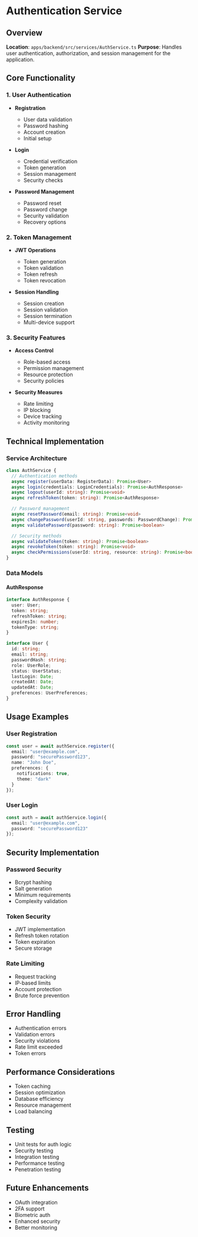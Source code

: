 # Authentication Service

## Overview
**Location**: `apps/backend/src/services/AuthService.ts`
**Purpose**: Handles user authentication, authorization, and session management for the application.

## Core Functionality

### 1. User Authentication
- **Registration**
  - User data validation
  - Password hashing
  - Account creation
  - Initial setup

- **Login**
  - Credential verification
  - Token generation
  - Session management
  - Security checks

- **Password Management**
  - Password reset
  - Password change
  - Security validation
  - Recovery options

### 2. Token Management
- **JWT Operations**
  - Token generation
  - Token validation
  - Token refresh
  - Token revocation

- **Session Handling**
  - Session creation
  - Session validation
  - Session termination
  - Multi-device support

### 3. Security Features
- **Access Control**
  - Role-based access
  - Permission management
  - Resource protection
  - Security policies

- **Security Measures**
  - Rate limiting
  - IP blocking
  - Device tracking
  - Activity monitoring

## Technical Implementation

### Service Architecture
```typescript
class AuthService {
  // Authentication methods
  async register(userData: RegisterData): Promise<User>
  async login(credentials: LoginCredentials): Promise<AuthResponse>
  async logout(userId: string): Promise<void>
  async refreshToken(token: string): Promise<AuthResponse>

  // Password management
  async resetPassword(email: string): Promise<void>
  async changePassword(userId: string, passwords: PasswordChange): Promise<void>
  async validatePassword(password: string): Promise<boolean>

  // Security methods
  async validateToken(token: string): Promise<boolean>
  async revokeToken(token: string): Promise<void>
  async checkPermissions(userId: string, resource: string): Promise<boolean>
}
```

### Data Models

#### AuthResponse
```typescript
interface AuthResponse {
  user: User;
  token: string;
  refreshToken: string;
  expiresIn: number;
  tokenType: string;
}

interface User {
  id: string;
  email: string;
  passwordHash: string;
  role: UserRole;
  status: UserStatus;
  lastLogin: Date;
  createdAt: Date;
  updatedAt: Date;
  preferences: UserPreferences;
}
```

## Usage Examples

### User Registration
```typescript
const user = await authService.register({
  email: "user@example.com",
  password: "securePassword123",
  name: "John Doe",
  preferences: {
    notifications: true,
    theme: "dark"
  }
});
```

### User Login
```typescript
const auth = await authService.login({
  email: "user@example.com",
  password: "securePassword123"
});
```

## Security Implementation

### Password Security
- Bcrypt hashing
- Salt generation
- Minimum requirements
- Complexity validation

### Token Security
- JWT implementation
- Refresh token rotation
- Token expiration
- Secure storage

### Rate Limiting
- Request tracking
- IP-based limits
- Account protection
- Brute force prevention

## Error Handling
- Authentication errors
- Validation errors
- Security violations
- Rate limit exceeded
- Token errors

## Performance Considerations
- Token caching
- Session optimization
- Database efficiency
- Resource management
- Load balancing

## Testing
- Unit tests for auth logic
- Security testing
- Integration testing
- Performance testing
- Penetration testing

## Future Enhancements
- OAuth integration
- 2FA support
- Biometric auth
- Enhanced security
- Better monitoring 